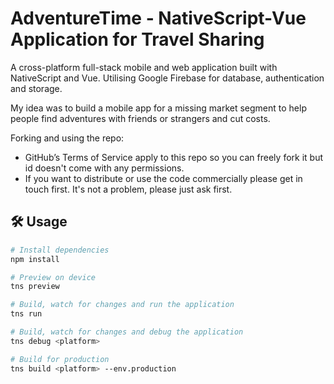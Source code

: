 # AdventureTime - NativeScript-Vue Application for Travel Sharing

A cross-platform full-stack mobile and web application built with NativeScript and Vue.
Utilising Google Firebase for database, authentication and storage.

My idea was to build a mobile app for a missing market segment to help people find adventures with friends or strangers and cut costs.

Forking and using the repo:
- GitHub’s Terms of Service apply to this repo so you can freely fork it but id doesn't come with any permissions. 
- If you want to distribute or use the code commercially please get in touch first. It's not a problem, please just ask first.

## 🛠 Usage 

``` bash
# Install dependencies
npm install

# Preview on device
tns preview

# Build, watch for changes and run the application
tns run

# Build, watch for changes and debug the application
tns debug <platform>

# Build for production
tns build <platform> --env.production

```
